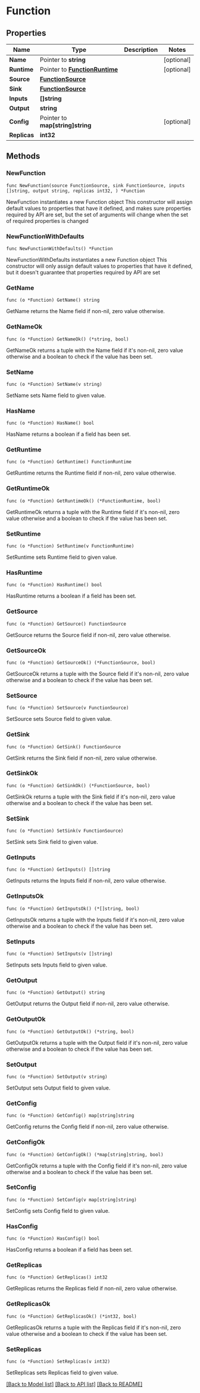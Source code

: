 # Function

## Properties

Name | Type | Description | Notes
------------ | ------------- | ------------- | -------------
**Name** | Pointer to **string** |  | [optional] 
**Runtime** | Pointer to [**FunctionRuntime**](FunctionRuntime.md) |  | [optional] 
**Source** | [**FunctionSource**](FunctionSource.md) |  | 
**Sink** | [**FunctionSource**](FunctionSource.md) |  | 
**Inputs** | **[]string** |  | 
**Output** | **string** |  | 
**Config** | Pointer to **map[string]string** |  | [optional] 
**Replicas** | **int32** |  | 

## Methods

### NewFunction

`func NewFunction(source FunctionSource, sink FunctionSource, inputs []string, output string, replicas int32, ) *Function`

NewFunction instantiates a new Function object
This constructor will assign default values to properties that have it defined,
and makes sure properties required by API are set, but the set of arguments
will change when the set of required properties is changed

### NewFunctionWithDefaults

`func NewFunctionWithDefaults() *Function`

NewFunctionWithDefaults instantiates a new Function object
This constructor will only assign default values to properties that have it defined,
but it doesn't guarantee that properties required by API are set

### GetName

`func (o *Function) GetName() string`

GetName returns the Name field if non-nil, zero value otherwise.

### GetNameOk

`func (o *Function) GetNameOk() (*string, bool)`

GetNameOk returns a tuple with the Name field if it's non-nil, zero value otherwise
and a boolean to check if the value has been set.

### SetName

`func (o *Function) SetName(v string)`

SetName sets Name field to given value.

### HasName

`func (o *Function) HasName() bool`

HasName returns a boolean if a field has been set.

### GetRuntime

`func (o *Function) GetRuntime() FunctionRuntime`

GetRuntime returns the Runtime field if non-nil, zero value otherwise.

### GetRuntimeOk

`func (o *Function) GetRuntimeOk() (*FunctionRuntime, bool)`

GetRuntimeOk returns a tuple with the Runtime field if it's non-nil, zero value otherwise
and a boolean to check if the value has been set.

### SetRuntime

`func (o *Function) SetRuntime(v FunctionRuntime)`

SetRuntime sets Runtime field to given value.

### HasRuntime

`func (o *Function) HasRuntime() bool`

HasRuntime returns a boolean if a field has been set.

### GetSource

`func (o *Function) GetSource() FunctionSource`

GetSource returns the Source field if non-nil, zero value otherwise.

### GetSourceOk

`func (o *Function) GetSourceOk() (*FunctionSource, bool)`

GetSourceOk returns a tuple with the Source field if it's non-nil, zero value otherwise
and a boolean to check if the value has been set.

### SetSource

`func (o *Function) SetSource(v FunctionSource)`

SetSource sets Source field to given value.


### GetSink

`func (o *Function) GetSink() FunctionSource`

GetSink returns the Sink field if non-nil, zero value otherwise.

### GetSinkOk

`func (o *Function) GetSinkOk() (*FunctionSource, bool)`

GetSinkOk returns a tuple with the Sink field if it's non-nil, zero value otherwise
and a boolean to check if the value has been set.

### SetSink

`func (o *Function) SetSink(v FunctionSource)`

SetSink sets Sink field to given value.


### GetInputs

`func (o *Function) GetInputs() []string`

GetInputs returns the Inputs field if non-nil, zero value otherwise.

### GetInputsOk

`func (o *Function) GetInputsOk() (*[]string, bool)`

GetInputsOk returns a tuple with the Inputs field if it's non-nil, zero value otherwise
and a boolean to check if the value has been set.

### SetInputs

`func (o *Function) SetInputs(v []string)`

SetInputs sets Inputs field to given value.


### GetOutput

`func (o *Function) GetOutput() string`

GetOutput returns the Output field if non-nil, zero value otherwise.

### GetOutputOk

`func (o *Function) GetOutputOk() (*string, bool)`

GetOutputOk returns a tuple with the Output field if it's non-nil, zero value otherwise
and a boolean to check if the value has been set.

### SetOutput

`func (o *Function) SetOutput(v string)`

SetOutput sets Output field to given value.


### GetConfig

`func (o *Function) GetConfig() map[string]string`

GetConfig returns the Config field if non-nil, zero value otherwise.

### GetConfigOk

`func (o *Function) GetConfigOk() (*map[string]string, bool)`

GetConfigOk returns a tuple with the Config field if it's non-nil, zero value otherwise
and a boolean to check if the value has been set.

### SetConfig

`func (o *Function) SetConfig(v map[string]string)`

SetConfig sets Config field to given value.

### HasConfig

`func (o *Function) HasConfig() bool`

HasConfig returns a boolean if a field has been set.

### GetReplicas

`func (o *Function) GetReplicas() int32`

GetReplicas returns the Replicas field if non-nil, zero value otherwise.

### GetReplicasOk

`func (o *Function) GetReplicasOk() (*int32, bool)`

GetReplicasOk returns a tuple with the Replicas field if it's non-nil, zero value otherwise
and a boolean to check if the value has been set.

### SetReplicas

`func (o *Function) SetReplicas(v int32)`

SetReplicas sets Replicas field to given value.



[[Back to Model list]](../README.md#documentation-for-models) [[Back to API list]](../README.md#documentation-for-api-endpoints) [[Back to README]](../README.md)


